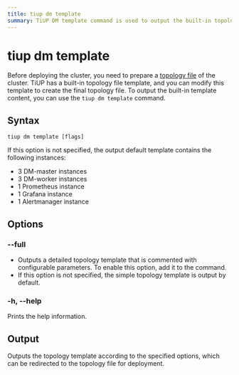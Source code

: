 ```yaml
---
title: tiup dm template
summary: TiUP DM template command is used to output the built-in topology file template for cluster deployment. The default template includes 3 DM-master instances, 3 DM-worker instances, 1 Prometheus instance, 1 Grafana instance, and 1 Alertmanager instance. The --full option outputs a detailed topology template with configurable parameters. The output can be redirected to the topology file for deployment.
---
```


# tiup dm template

Before deploying the cluster, you need to prepare a [topology file](/tiup/tiup-dm-topology-reference.md) of the cluster. TiUP has a built-in topology file template, and you can modify this template to create the final topology file. To output the built-in template content, you can use the `tiup dm template` command.

## Syntax

```shell
tiup dm template [flags]
```

If this option is not specified, the output default template contains the following instances:

- 3 DM-master instances
- 3 DM-worker instances
- 1 Prometheus instance
- 1 Grafana instance
- 1 Alertmanager instance

## Options

### --full

- Outputs a detailed topology template that is commented with configurable parameters. To enable this option, add it to the command.
- If this option is not specified, the simple topology template is output by default. 

### -h, --help

Prints the help information.

## Output

Outputs the topology template according to the specified options, which can be redirected to the topology file for deployment.
